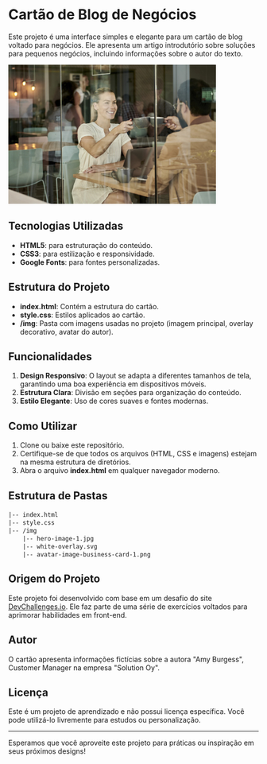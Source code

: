 # Cartão de Blog de Negócios

Este projeto é uma interface simples e elegante para um cartão de blog voltado para negócios. Ele apresenta um artigo introdutório sobre soluções para pequenos negócios, incluindo informações sobre o autor do texto.

![Texto Alternativo](/img/hero-image-1.jpg)

## Tecnologias Utilizadas

-   **HTML5**: para estruturação do conteúdo.
-   **CSS3**: para estilização e responsividade.
-   **Google Fonts**: para fontes personalizadas.

## Estrutura do Projeto

-   **index.html**: Contém a estrutura do cartão.
-   **style.css**: Estilos aplicados ao cartão.
-   **/img**: Pasta com imagens usadas no projeto (imagem principal, overlay decorativo, avatar do autor).

## Funcionalidades

1. **Design Responsivo**: O layout se adapta a diferentes tamanhos de tela, garantindo uma boa experiência em dispositivos móveis.
2. **Estrutura Clara**: Divisão em seções para organização do conteúdo.
3. **Estilo Elegante**: Uso de cores suaves e fontes modernas.

## Como Utilizar

1. Clone ou baixe este repositório.
2. Certifique-se de que todos os arquivos (HTML, CSS e imagens) estejam na mesma estrutura de diretórios.
3. Abra o arquivo **index.html** em qualquer navegador moderno.

## Estrutura de Pastas

```
|-- index.html
|-- style.css
|-- /img
    |-- hero-image-1.jpg
    |-- white-overlay.svg
    |-- avatar-image-business-card-1.png
```

## Origem do Projeto

Este projeto foi desenvolvido com base em um desafio do site [DevChallenges.io](https://devchallenges.io/editor/solution/42900). Ele faz parte de uma série de exercícios voltados para aprimorar habilidades em front-end.

## Autor

O cartão apresenta informações fictícias sobre a autora "Amy Burgess", Customer Manager na empresa "Solution Oy".

## Licença

Este é um projeto de aprendizado e não possui licença específica. Você pode utilizá-lo livremente para estudos ou personalização.

---

Esperamos que você aproveite este projeto para práticas ou inspiração em seus próximos designs!
